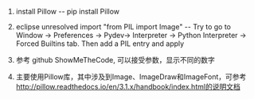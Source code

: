 1. install Pillow	-- pip install Pillow
2. eclipse unresolved import "from PIL import Image" --
Try to go to Window -> Preferences -> Pydev-> Interpreter -> Python Interpreter -> Forced Builtins tab. 
Then add a PIL entry and apply

3. 参考 github ShowMeTheCode, 可以接受参数，显示不同的数字
4. 主要使用Pillow库，其中涉及到Image、ImageDraw和ImageFont，可参考 http://pillow.readthedocs.io/en/3.1.x/handbook/index.html的说明文档